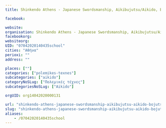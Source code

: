 ```yaml
---
title: Shinkendo Athens - Japanese Swordsmanship, Aikibujutsu/Aikido, Bojutsu-Αθήνα-Aikido

facebook:

website:
organisation: Shinkendo Athens - Japanese Swordsmanship, Aikibujutsu/Aikido, Bojutsu
facebookorg:
websiteorg:
UID: "07042020140435school"
cities: "Αθήνα"
perioxi: ""
address: ""

places: [""]
categories: ["polemikes-texnes"]
subcategories: ["aikido"]
categoryNoSLug: ["Πολεμικές τέχνες"]
subcategoriesNoSLug: ["Aikido"]

orgUID: org14042020000131

url: "shinkendo-athens-japanese-swordsmanship-aikibujutsu-aikido-bojutsu-athina-aikido/athina//"
slug: "shinkendo-athens-japanese-swordsmanship-aikibujutsu-aikido-bojutsu-athina-aikido"
aliases:
    - /07042020140435school
---
```





